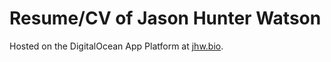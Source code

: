 # Resume/CV of Jason Hunter Watson

Hosted on the DigitalOcean App Platform at [jhw.bio](https://jhw.bio).
